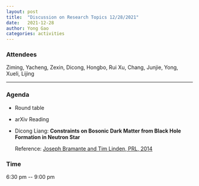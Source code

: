 ```yaml
---
layout: post
title:  "Discussion on Research Topics 12/28/2021"
date:   2021-12-28
author: Yong Gao
categories: activities
---
```



### Attendees

Ziming, Yacheng, Zexin, Dicong,  Hongbo, Rui Xu, Chang, Junjie, Yong, Xueli, Lijing

---

### Agenda

- Round table

- arXiv Reading 

- Dicong Liang: **Constraints on Bosonic Dark Matter from Black Hole Formation in Neutron Star**

  Reference: [Joseph Bramante and Tim Linden, PRL, 2014](https://journals.aps.org/prl/abstract/10.1103/PhysRevLett.113.191301)



### Time

6:30 pm -- 9:00 pm

